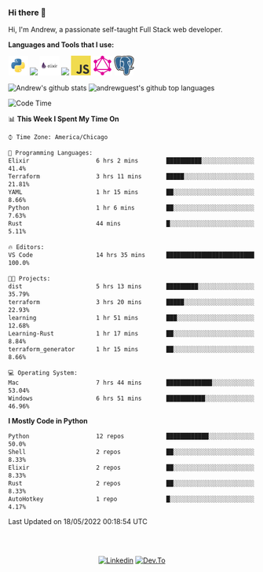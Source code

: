 ### Hi there 👋

Hi, I'm Andrew, a passionate self-taught Full Stack web developer.

**Languages and Tools that I use:**  

<code><img height="40" src="https://raw.githubusercontent.com/github/explore/80688e429a7d4ef2fca1e82350fe8e3517d3494d/topics/python/python.png"></code>
<code><img height="40" src="https://fastapi.tiangolo.com/img/logo-margin/logo-teal.png"></code>
<code><img height="40" src="https://raw.githubusercontent.com/github/explore/d106aa3f6fa091ab80ab5c8cf0d931baff3caaea/topics/elixir/elixir.png"></code>
<code><img height="40" src="https://img.stackshare.io/service/3262/-s9uoLIN.png"></code>
<code><img height="40" src="https://raw.githubusercontent.com/github/explore/80688e429a7d4ef2fca1e82350fe8e3517d3494d/topics/javascript/javascript.png"></code>
<code><img height="40" src="https://raw.githubusercontent.com/github/explore/5c058a388828bb5fde0bcafd4bc867b5bb3f26f3/topics/graphql/graphql.png"></code>
<code><img height="40" src="https://raw.githubusercontent.com/github/explore/80688e429a7d4ef2fca1e82350fe8e3517d3494d/topics/postgresql/postgresql.png"></code>

![Andrew's github stats](https://github-readme-stats.vercel.app/api?username=andrewguest&show_icons=true&theme=vue-dark&count_private=true)
<img height="180em" src="https://github-readme-stats.vercel.app/api/top-langs/?username=andrewguest&theme=vue-dark&layout=compact" alt="andrewguest's github top languages" />

<!--START_SECTION:waka-->
![Code Time](http://img.shields.io/badge/Code%20Time-1%2C096%20hrs%2011%20mins-blue)

📊 **This Week I Spent My Time On** 

```text
⌚︎ Time Zone: America/Chicago

💬 Programming Languages: 
Elixir                   6 hrs 2 mins        ██████████░░░░░░░░░░░░░░░   41.4% 
Terraform                3 hrs 11 mins       █████░░░░░░░░░░░░░░░░░░░░   21.81% 
YAML                     1 hr 15 mins        ██░░░░░░░░░░░░░░░░░░░░░░░   8.66% 
Python                   1 hr 6 mins         ██░░░░░░░░░░░░░░░░░░░░░░░   7.63% 
Rust                     44 mins             █░░░░░░░░░░░░░░░░░░░░░░░░   5.11%

🔥 Editors: 
VS Code                  14 hrs 35 mins      █████████████████████████   100.0%

🐱‍💻 Projects: 
dist                     5 hrs 13 mins       █████████░░░░░░░░░░░░░░░░   35.79% 
terraform                3 hrs 20 mins       █████░░░░░░░░░░░░░░░░░░░░   22.93% 
learning                 1 hr 51 mins        ███░░░░░░░░░░░░░░░░░░░░░░   12.68% 
Learning-Rust            1 hr 17 mins        ██░░░░░░░░░░░░░░░░░░░░░░░   8.84% 
terraform_generator      1 hr 15 mins        ██░░░░░░░░░░░░░░░░░░░░░░░   8.66%

💻 Operating System: 
Mac                      7 hrs 44 mins       █████████████░░░░░░░░░░░░   53.04% 
Windows                  6 hrs 51 mins       ███████████░░░░░░░░░░░░░░   46.96%

```

**I Mostly Code in Python** 

```text
Python                   12 repos            ████████████░░░░░░░░░░░░░   50.0% 
Shell                    2 repos             ██░░░░░░░░░░░░░░░░░░░░░░░   8.33% 
Elixir                   2 repos             ██░░░░░░░░░░░░░░░░░░░░░░░   8.33% 
Rust                     2 repos             ██░░░░░░░░░░░░░░░░░░░░░░░   8.33% 
AutoHotkey               1 repo              █░░░░░░░░░░░░░░░░░░░░░░░░   4.17%

```



 Last Updated on 18/05/2022 00:18:54 UTC
<!--END_SECTION:waka-->

<br><br>
<p align="center">
   <a href="https://www.linkedin.com/in/andrew-guest-a891759a" target="_blank"><img src="https://img.shields.io/badge/LinkedIn-0077B5?style=for-the-badge&logo=linkedin&logoColor=white" alt="Linkedin"></a>
  <a href="https://dev.to/aguest" target="_blank"><img src="https://img.shields.io/badge/Dev.to-0A0A0A?style=for-the-badge&logo=dev%2Eto&logoColor=white" alt="Dev.To"></a>
</p>
